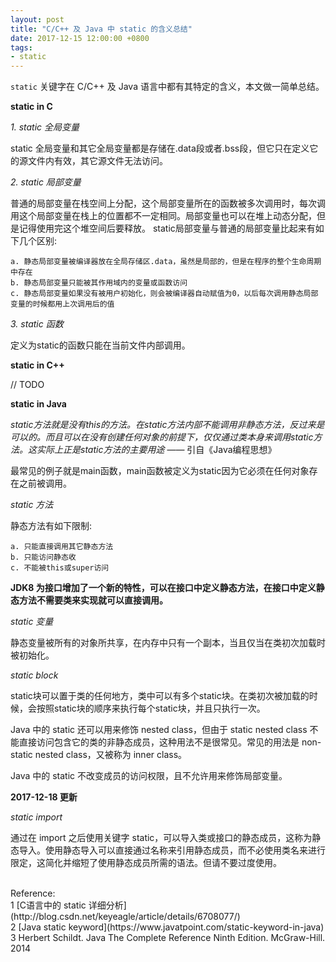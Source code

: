 ```yaml
---
layout: post
title: "C/C++ 及 Java 中 static 的含义总结"
date: 2017-12-15 12:00:00 +0800
tags:
- static
---
```


`static` 关键字在 C/C++ 及 Java 语言中都有其特定的含义，本文做一简单总结。

**static in C**

*1. static 全局变量*

static 全局变量和其它全局变量都是存储在.data段或者.bss段，但它只在定义它的源文件内有效，其它源文件无法访问。

*2. static 局部变量*

普通的局部变量在栈空间上分配，这个局部变量所在的函数被多次调用时，每次调用这个局部变量在栈上的位置都不一定相同。局部变量也可以在堆上动态分配，但是记得使用完这个堆空间后要释放。
static局部变量与普通的局部变量比起来有如下几个区别:

    a. 静态局部变量被编译器放在全局存储区.data，虽然是局部的，但是在程序的整个生命周期中存在
    b. 静态局部变量只能被其作用域内的变量或函数访问
    c. 静态局部变量如果没有被用户初始化，则会被编译器自动赋值为0，以后每次调用静态局部变量的时候都用上次调用后的值

*3. static 函数*

定义为static的函数只能在当前文件内部调用。

**static in C++**

// TODO

**static in Java**

_static方法就是没有this的方法。在static方法内部不能调用非静态方法，反过来是可以的。而且可以在没有创建任何对象的前提下，仅仅通过类本身来调用static方法。这实际上正是static方法的主要用途_ —— 引自《Java编程思想》

最常见的例子就是main函数，main函数被定义为static因为它必须在任何对象存在之前被调用。

*static 方法*

静态方法有如下限制:

    a. 只能直接调用其它静态方法
    b. 只能访问静态收
    c. 不能被this或super访问

**JDK8 为接口增加了一个新的特性，可以在接口中定义静态方法，在接口中定义静态方法不需要类来实现就可以直接调用。**

*static 变量*

静态变量被所有的对象所共享，在内存中只有一个副本，当且仅当在类初次加载时被初始化。

*static block*

static块可以置于类的任何地方，类中可以有多个static块。在类初次被加载的时候，会按照static块的顺序来执行每个static块，并且只执行一次。

Java 中的 static 还可以用来修饰 nested class，但由于 static nested class 不能直接访问包含它的类的非静态成员，这种用法不是很常见。常见的用法是 non-static nested class，又被称为 inner class。

Java 中的 static 不改变成员的访问权限，且不允许用来修饰局部变量。

**2017-12-18 更新**

*static import*

通过在 import 之后使用关键字 static，可以导入类或接口的静态成员，这称为静态导入。使用静态导入可以直接通过名称来引用静态成员，而不必使用类名来进行限定，这简化并缩短了使用静态成员所需的语法。但请不要过度使用。

<br>
<span class="post-meta">
Reference:
</span>
<br>
<span class="post-meta">
1 [C语言中的 static 详细分析](http://blog.csdn.net/keyeagle/article/details/6708077/)<br>
2 [Java static keyword](https://www.javatpoint.com/static-keyword-in-java)<br>
3 Herbert Schildt. Java The Complete Reference Ninth Edition. McGraw-Hill. 2014
</span>

